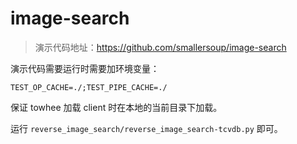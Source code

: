 # image-search

> 演示代码地址：https://github.com/smallersoup/image-search

演示代码需要运行时需要加环境变量：
```shell
TEST_OP_CACHE=./;TEST_PIPE_CACHE=./
```

保证 towhee 加载 client 时在本地的当前目录下加载。

运行 `reverse_image_search/reverse_image_search-tcvdb.py` 即可。